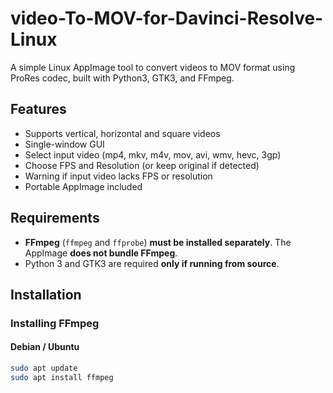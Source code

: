 # video-To-MOV-for-Davinci-Resolve-Linux

A simple Linux AppImage tool to convert videos to MOV format using ProRes codec, built with Python3, GTK3, and FFmpeg.


## Features
- Supports vertical, horizontal and square videos
- Single-window GUI
- Select input video (mp4, mkv, m4v, mov, avi, wmv, hevc, 3gp)
- Choose FPS and Resolution (or keep original if detected)
- Warning if input video lacks FPS or resolution
- Portable AppImage included

## Requirements

- **FFmpeg** (`ffmpeg` and `ffprobe`) **must be installed separately**. The AppImage **does not bundle FFmpeg**.  
- Python 3 and GTK3 are required **only if running from source**.

## Installation

### Installing FFmpeg

#### Debian / Ubuntu
```bash
sudo apt update
sudo apt install ffmpeg

